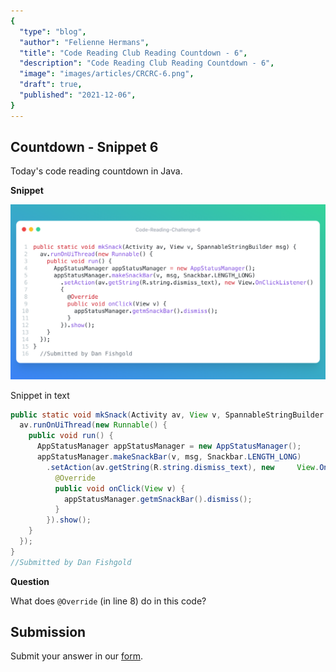 ```yaml
---
{
  "type": "blog",
  "author": "Felienne Hermans",
  "title": "Code Reading Club Reading Countdown - 6",
  "description": "Code Reading Club Reading Countdown - 6",
  "image": "images/articles/CRCRC-6.png",
  "draft": true,
  "published": "2021-12-06",
}
---
```




## Countdown - Snippet 6

Today's code reading countdown in Java.

**Snippet**

![CRCRC-6](/images/articles/CRCRC-6.png)

Snippet in text

```java
public static void mkSnack(Activity av, View v, SpannableStringBuilder msg) {
  av.runOnUiThread(new Runnable() {
    public void run() {
      AppStatusManager appStatusManager = new AppStatusManager();
      appStatusManager.makeSnackBar(v, msg, Snackbar.LENGTH_LONG)
        .setAction(av.getString(R.string.dismiss_text), new 	View.OnClickListener() {
          @Override
          public void onClick(View v) {
            appStatusManager.getmSnackBar().dismiss();
          }
        }).show();
    }
  });
}
//Submitted by Dan Fishgold
```



**Question**

What does `@Override` (in line 8) do in this code?

## Submission

Submit your answer in our [form](https://forms.gle/241ak21gMu1fRada6).

